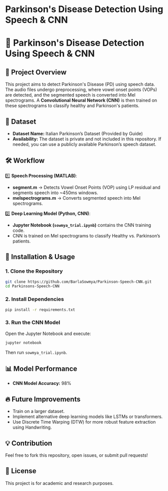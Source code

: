 # Parkinson's Disease Detection Using Speech & CNN
# 🧠 Parkinson's Disease Detection Using Speech & CNN

## 📌 Project Overview
This project aims to detect Parkinson's Disease (PD) using speech data. The audio files undergo preprocessing, where vowel onset points (VOPs) are detected, and the segmented speech is converted into Mel spectrograms. A **Convolutional Neural Network (CNN)** is then trained on these spectrograms to classify healthy and Parkinson's patients.

## 📂 Dataset
- **Dataset Name:** Italian Parkinson’s Dataset (Provided by Guide)  
- **Availability:** The dataset is private and not included in this repository. If needed, you can use a publicly available Parkinson’s speech dataset.

## 🛠 Workflow
1️⃣ **Speech Processing (MATLAB)**:
   - **segment.m** → Detects Vowel Onset Points (VOP) using LP residual and segments speech into ~450ms windows.  
   - **melspectrograms.m** → Converts segmented speech into Mel spectrograms.

2️⃣ **Deep Learning Model (Python, CNN)**:  
   - **Jupyter Notebook (`sowmya_trial.ipynb`)** contains the CNN training code.  
   - CNN is trained on Mel spectrograms to classify Healthy vs. Parkinson’s patients.


## 🚀 Installation & Usage
### **1. Clone the Repository**
```bash
git clone https://github.com/BarlaSowmya/Parkinson-Speech-CNN.git
cd Parkinsons-Speech-CNN
```
### **2. Install Dependencies**
```bash
pip install -r requirements.txt
```
### **3. Run the CNN Model**
Open the Jupyter Notebook and execute:
```bash
jupyter notebook
```
Then run `sowmya_trial.ipynb`.

## 📊 Model Performance
- **CNN Model Accuracy:** 98% 

## 🔥 Future Improvements
- Train on a larger dataset.
- Implement alternative deep learning models like LSTMs or transformers.
- Use Discrete Time Warping (DTW) for more robust feature extraction using Handwriting.

## 💡 Contribution
Feel free to fork this repository, open issues, or submit pull requests!

## 📜 License
This project is for academic and research purposes.

